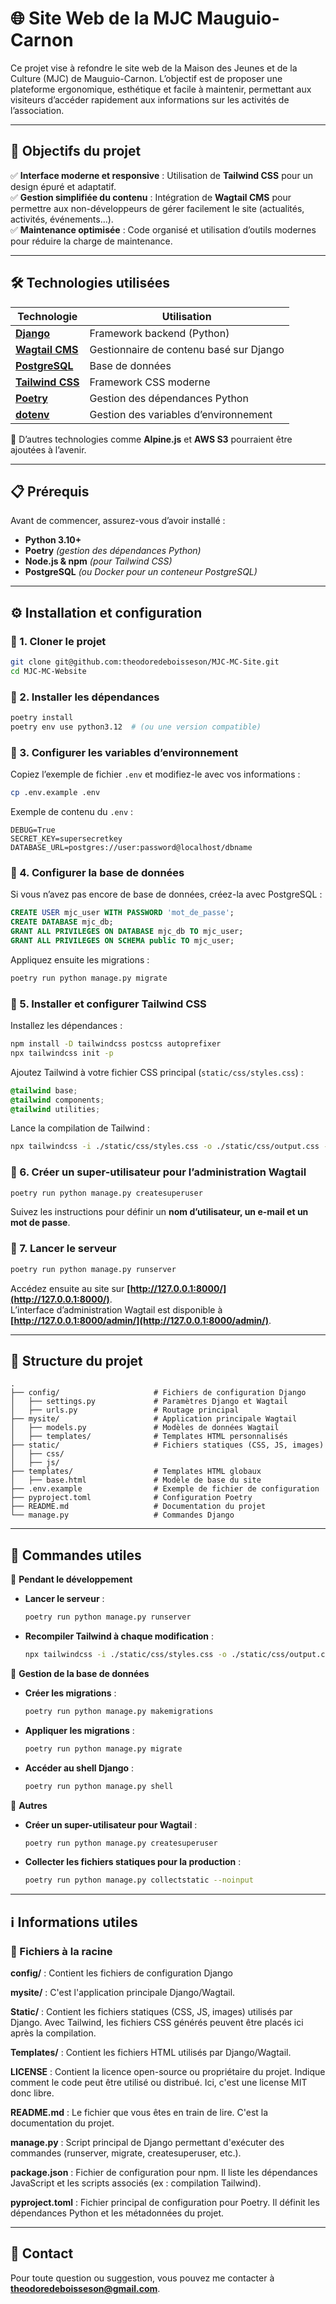 # 🌐 Site Web de la MJC Mauguio-Carnon

Ce projet vise à refondre le site web de la Maison des Jeunes et de la Culture (MJC) de Mauguio-Carnon. L’objectif est de proposer une plateforme ergonomique, esthétique et facile à maintenir, permettant aux visiteurs d’accéder rapidement aux informations sur les activités de l’association.

---

## 🚀 Objectifs du projet
✅ **Interface moderne et responsive** : Utilisation de **Tailwind CSS** pour un design épuré et adaptatif.  
✅ **Gestion simplifiée du contenu** : Intégration de **Wagtail CMS** pour permettre aux non-développeurs de gérer facilement le site (actualités, activités, événements…).  
✅ **Maintenance optimisée** : Code organisé et utilisation d’outils modernes pour réduire la charge de maintenance.

---

## 🛠️ Technologies utilisées
| Technologie  | Utilisation  |
|-------------|-------------|
| **[Django](https://www.djangoproject.com/)**  | Framework backend (Python) |
| **[Wagtail CMS](https://wagtail.org/)**  | Gestionnaire de contenu basé sur Django |
| **[PostgreSQL](https://www.postgresql.org/)**  | Base de données |
| **[Tailwind CSS](https://tailwindcss.com/)**  | Framework CSS moderne |
| **[Poetry](https://python-poetry.org/)**  | Gestion des dépendances Python |
| **[dotenv](https://pypi.org/project/python-dotenv/)**  | Gestion des variables d’environnement |

📌 D’autres technologies comme **Alpine.js** et **AWS S3** pourraient être ajoutées à l’avenir.

---

## 📋 Prérequis
Avant de commencer, assurez-vous d’avoir installé :
- **Python 3.10+**
- **Poetry** *(gestion des dépendances Python)*
- **Node.js & npm** *(pour Tailwind CSS)*
- **PostgreSQL** *(ou Docker pour un conteneur PostgreSQL)*

---

## ⚙️ Installation et configuration

### 🔹 1. Cloner le projet
```sh
git clone git@github.com:theodoredeboisseson/MJC-MC-Site.git
cd MJC-MC-Website
```

### 🔹 2. Installer les dépendances
```sh
poetry install
poetry env use python3.12  # (ou une version compatible)
```

### 🔹 3. Configurer les variables d’environnement
Copiez l’exemple de fichier `.env` et modifiez-le avec vos informations :
```sh
cp .env.example .env
```
Exemple de contenu du `.env` :
```
DEBUG=True
SECRET_KEY=supersecretkey
DATABASE_URL=postgres://user:password@localhost/dbname
```

### 🔹 4. Configurer la base de données
Si vous n’avez pas encore de base de données, créez-la avec PostgreSQL :
```sql
CREATE USER mjc_user WITH PASSWORD 'mot_de_passe';
CREATE DATABASE mjc_db;
GRANT ALL PRIVILEGES ON DATABASE mjc_db TO mjc_user;
GRANT ALL PRIVILEGES ON SCHEMA public TO mjc_user;
```
Appliquez ensuite les migrations :
```sh
poetry run python manage.py migrate
```

### 🔹 5. Installer et configurer Tailwind CSS
Installez les dépendances :
```sh
npm install -D tailwindcss postcss autoprefixer
npx tailwindcss init -p
```
Ajoutez Tailwind à votre fichier CSS principal (`static/css/styles.css`) :
```css
@tailwind base;
@tailwind components;
@tailwind utilities;
```
Lance la compilation de Tailwind :
```sh
npx tailwindcss -i ./static/css/styles.css -o ./static/css/output.css --watch
```

### 🔹 6. Créer un super-utilisateur pour l’administration Wagtail
```sh
poetry run python manage.py createsuperuser
```
Suivez les instructions pour définir un **nom d’utilisateur, un e-mail et un mot de passe**.

### 🔹 7. Lancer le serveur
```sh
poetry run python manage.py runserver
```
Accédez ensuite au site sur **[http://127.0.0.1:8000/](http://127.0.0.1:8000/)**.  
L’interface d’administration Wagtail est disponible à **[http://127.0.0.1:8000/admin/](http://127.0.0.1:8000/admin/)**.

---

## 📂 Structure du projet
```
.
├── config/                     # Fichiers de configuration Django
│   ├── settings.py             # Paramètres Django et Wagtail
│   ├── urls.py                 # Routage principal
├── mysite/                     # Application principale Wagtail
│   ├── models.py               # Modèles de données Wagtail
│   ├── templates/              # Templates HTML personnalisés
├── static/                     # Fichiers statiques (CSS, JS, images)
│   ├── css/
│   ├── js/
├── templates/                  # Templates HTML globaux
│   ├── base.html               # Modèle de base du site
├── .env.example                # Exemple de fichier de configuration
├── pyproject.toml              # Configuration Poetry
├── README.md                   # Documentation du projet
└── manage.py                   # Commandes Django
```

---

## 🔧 Commandes utiles

📌 **Pendant le développement**
- **Lancer le serveur** :
  ```sh
  poetry run python manage.py runserver
  ```
- **Recompiler Tailwind à chaque modification** :
  ```sh
  npx tailwindcss -i ./static/css/styles.css -o ./static/css/output.css --watch
  ```

📌 **Gestion de la base de données**
- **Créer les migrations** :
  ```sh
  poetry run python manage.py makemigrations
  ```
- **Appliquer les migrations** :
  ```sh
  poetry run python manage.py migrate
  ```
- **Accéder au shell Django** :
  ```sh
  poetry run python manage.py shell
  ```

📌 **Autres**
- **Créer un super-utilisateur pour Wagtail** :
  ```sh
  poetry run python manage.py createsuperuser
  ```
- **Collecter les fichiers statiques pour la production** :
  ```sh
  poetry run python manage.py collectstatic --noinput
  ```
---

## ℹ️ Informations utiles

### 📁 Fichiers à la racine

**config/** :
Contient les fichiers de configuration Django

**mysite/** :
C'est l'application principale Django/Wagtail.

**Static/** :
Contient les fichiers statiques (CSS, JS, images) utilisés par Django.
Avec Tailwind, les fichiers CSS générés peuvent être placés ici après la compilation.

**Templates/** :
Contient les fichiers HTML utilisés par Django/Wagtail.

**LICENSE** :
Contient la licence open-source ou propriétaire du projet. Indique comment le code peut être utilisé ou distribué. Ici, c'est une license MIT donc libre.

**README.md** :
Le fichier que vous êtes en train de lire. C'est la documentation du projet.

**manage.py** : 
Script principal de Django permettant d'exécuter des commandes (runserver, migrate, createsuperuser, etc.).

**package.json** :
Fichier de configuration pour npm. Il liste les dépendances JavaScript et les scripts associés (ex : compilation Tailwind).

**pyproject.toml** :
Fichier principal de configuration pour Poetry. Il définit les dépendances Python et les métadonnées du projet.

---

## 📧 Contact
Pour toute question ou suggestion, vous pouvez me contacter à **[theodoredeboisseson@gmail.com](mailto:theodoredeboisseson@gmail.com)**.
